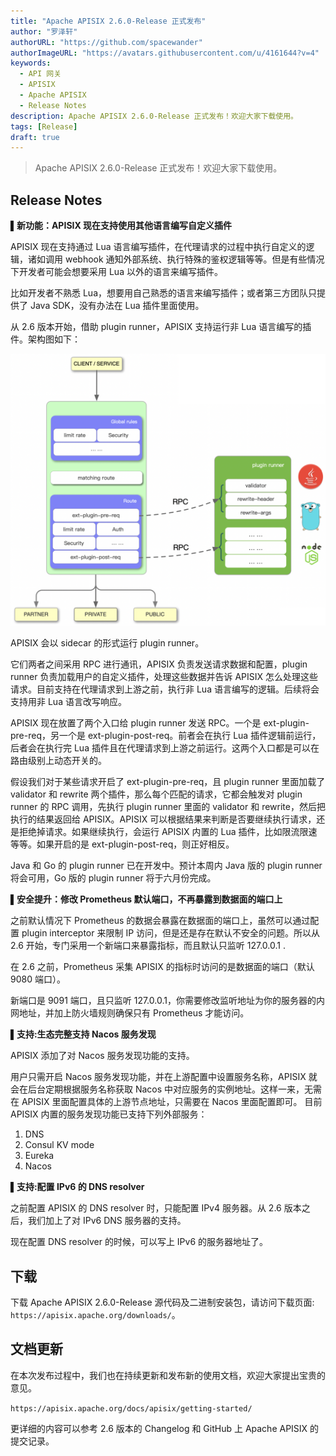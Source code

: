 ```yaml
---
title: "Apache APISIX 2.6.0-Release 正式发布"
author: "罗泽轩"
authorURL: "https://github.com/spacewander"
authorImageURL: "https://avatars.githubusercontent.com/u/4161644?v=4"
keywords:
  - API 网关
  - APISIX
  - Apache APISIX
  - Release Notes
description: Apache APISIX 2.6.0-Release 正式发布！欢迎大家下载使用。
tags: [Release]
draft: true
---
```


> Apache APISIX 2.6.0-Release 正式发布！欢迎大家下载使用。

<!--truncate-->

## Release Notes

▌**新功能：APISIX 现在支持使用其他语言编写自定义插件**

APISIX 现在支持通过 Lua 语言编写插件，在代理请求的过程中执行自定义的逻辑，诸如调用 webhook 通知外部系统、执行特殊的鉴权逻辑等等。但是有些情况下开发者可能会想要采用 Lua 以外的语言来编写插件。

比如开发者不熟悉 Lua，想要用自己熟悉的语言来编写插件；或者第三方团队只提供了 Java SDK，没有办法在 Lua 插件里面使用。

从 2.6 版本开始，借助 plugin runner，APISIX 支持运行非 Lua 语言编写的插件。架构图如下：

![2021-05-25-1](../static/img/blog_img/2021-05-25-1.png)

APISIX 会以 sidecar 的形式运行 plugin runner。

它们两者之间采用 RPC 进行通讯，APISIX 负责发送请求数据和配置，plugin runner 负责加载用户的自定义插件，处理这些数据并告诉 APISIX 怎么处理这些请求。目前支持在代理请求到上游之前，执行非 Lua 语言编写的逻辑。后续将会支持用非 Lua 语言改写响应。

APISIX 现在放置了两个入口给 plugin runner 发送 RPC。一个是 ext-plugin-pre-req，另一个是 ext-plugin-post-req。前者会在执行 Lua 插件逻辑前运行，后者会在执行完 Lua 插件且在代理请求到上游之前运行。这两个入口都是可以在路由级别上动态开关的。

假设我们对于某些请求开启了 ext-plugin-pre-req，且 plugin runner 里面加载了 validator 和 rewrite 两个插件，那么每个匹配的请求，它都会触发对 plugin runner 的 RPC 调用，先执行 plugin runner 里面的 validator 和 rewrite，然后把执行的结果返回给 APISIX。APISIX 可以根据结果来判断是否要继续执行请求，还是拒绝掉请求。如果继续执行，会运行 APISIX 内置的 Lua 插件，比如限流限速等等。如果开启的是 ext-plugin-post-req，则正好相反。

Java 和 Go 的 plugin runner 已在开发中。预计本周内 Java 版的 plugin runner 将会可用，Go 版的 plugin runner 将于六月份完成。

▌**安全提升：修改 Prometheus 默认端口，不再暴露到数据面的端口上**

之前默认情况下 Prometheus 的数据会暴露在数据面的端口上，虽然可以通过配置 plugin interceptor 来限制 IP 访问，但是还是存在默认不安全的问题。所以从 2.6 开始，专门采用一个新端口来暴露指标，而且默认只监听 127.0.0.1 .

在 2.6 之前，Prometheus 采集 APISIX 的指标时访问的是数据面的端口（默认 9080 端口）。

新端口是 9091 端口，且只监听 127.0.0.1，你需要修改监听地址为你的服务器的内网地址，并加上防火墙规则确保只有 Prometheus 才能访问。

▌**支持:生态完整支持 Nacos 服务发现**

APISIX 添加了对 Nacos 服务发现功能的支持。

用户只需开启 Nacos 服务发现功能，并在上游配置中设置服务名称，APISIX 就会在后台定期根据服务名称获取 Nacos 中对应服务的实例地址。这样一来，无需在 APISIX 里面配置具体的上游节点地址，只需要在 Nacos 里面配置即可。
目前 APISIX 内置的服务发现功能已支持下列外部服务：

1. DNS
2. Consul KV mode
3. Eureka
4. Nacos

▌**支持:配置 IPv6 的 DNS resolver**

之前配置 APISIX 的 DNS resolver 时，只能配置 IPv4 服务器。从 2.6 版本之后，我们加上了对 IPv6 DNS 服务器的支持。

现在配置 DNS resolver 的时候，可以写上 IPv6 的服务器地址了。

## 下载

下载 Apache APISIX 2.6.0-Release 源代码及二进制安装包，请访问下载页面: `https://apisix.apache.org/downloads/`。

## 文档更新

在本次发布过程中，我们也在持续更新和发布新的使用文档，欢迎大家提出宝贵的意见。

`https://apisix.apache.org/docs/apisix/getting-started/`

更详细的内容可以参考 2.6 版本的 Changelog 和 GitHub 上 Apache APISIX 的提交记录。
